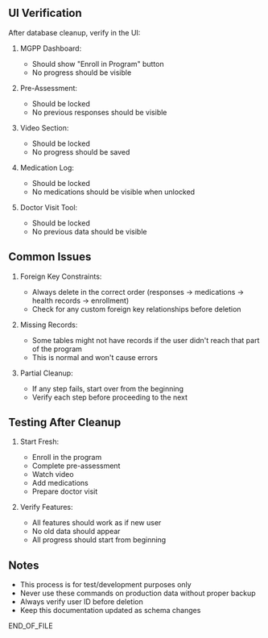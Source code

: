 ## UI Verification

After database cleanup, verify in the UI:

1. MGPP Dashboard:
   - Should show "Enroll in Program" button
   - No progress should be visible

2. Pre-Assessment:
   - Should be locked
   - No previous responses should be visible

3. Video Section:
   - Should be locked
   - No progress should be saved

4. Medication Log:
   - Should be locked
   - No medications should be visible when unlocked

5. Doctor Visit Tool:
   - Should be locked
   - No previous data should be visible

## Common Issues

1. Foreign Key Constraints:
   - Always delete in the correct order (responses → medications → health records → enrollment)
   - Check for any custom foreign key relationships before deletion

2. Missing Records:
   - Some tables might not have records if the user didn't reach that part of the program
   - This is normal and won't cause errors

3. Partial Cleanup:
   - If any step fails, start over from the beginning
   - Verify each step before proceeding to the next

## Testing After Cleanup

1. Start Fresh:
   - Enroll in the program
   - Complete pre-assessment
   - Watch video
   - Add medications
   - Prepare doctor visit

2. Verify Features:
   - All features should work as if new user
   - No old data should appear
   - All progress should start from beginning

## Notes

- This process is for test/development purposes only
- Never use these commands on production data without proper backup
- Always verify user ID before deletion
- Keep this documentation updated as schema changes

END_OF_FILE
